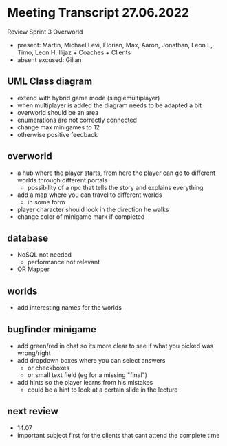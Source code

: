 # Meeting Transcript 27.06.2022

Review Sprint 3 Overworld

- present: Martin, Michael Levi, Florian, Max, Aaron, Jonathan, Leon L, Timo, Leon H, Ilijaz + Coaches + Clients
- absent excused: Gilian

## UML Class diagram

- extend with hybrid game mode (singlemultiplayer)
- when multiplayer is added the diagram needs to be adapted a bit
- overworld should be an area
- enumerations are not correctly connected
- change max minigames to 12
- otherwise positive feedback

## overworld

- a hub where the player starts, from here the player can go to different worlds through different portals
  - possibility of a npc that tells the story and explains everything
- add a map where you can travel to different worlds
  - in some form
- player character should look in the direction he walks
- change color of minigame mark if completed  

## database

- NoSQL not needed
  - performance not relevant
- OR Mapper  

## worlds

- add interesting names for the worlds

## bugfinder minigame

- add green/red in chat so its more clear to see if what you picked was wrong/right
- add dropdown boxes where you can select answers
  - or checkboxes
  - or small text field (eg for a missing "final")
- add hints so the player learns from his mistakes
  - could be a hint to look at a certain slide in the lecture

## next review

- 14.07
- important subject first for the clients that cant attend the complete time
